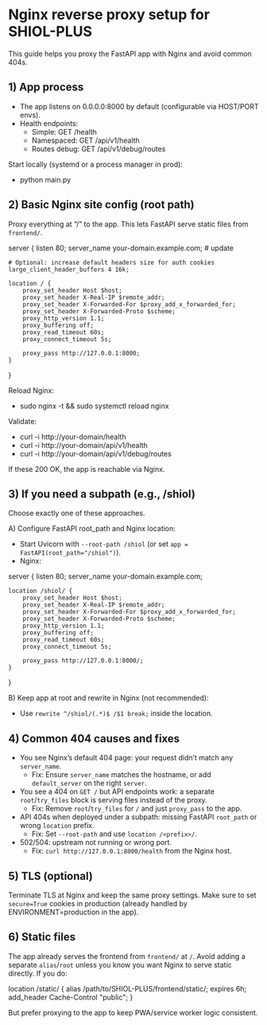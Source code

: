 # Nginx reverse proxy setup for SHIOL-PLUS

This guide helps you proxy the FastAPI app with Nginx and avoid common 404s.

## 1) App process
- The app listens on 0.0.0.0:8000 by default (configurable via HOST/PORT envs).
- Health endpoints:
  - Simple: GET /health
  - Namespaced: GET /api/v1/health
  - Routes debug: GET /api/v1/debug/routes

Start locally (systemd or a process manager in prod):
- python main.py

## 2) Basic Nginx site config (root path)
Proxy everything at “/” to the app. This lets FastAPI serve static files from `frontend/`.

server {
    listen 80;
    server_name your-domain.example.com;  # update

    # Optional: increase default headers size for auth cookies
    large_client_header_buffers 4 16k;

    location / {
        proxy_set_header Host $host;
        proxy_set_header X-Real-IP $remote_addr;
        proxy_set_header X-Forwarded-For $proxy_add_x_forwarded_for;
        proxy_set_header X-Forwarded-Proto $scheme;
        proxy_http_version 1.1;
        proxy_buffering off;
        proxy_read_timeout 60s;
        proxy_connect_timeout 5s;

        proxy_pass http://127.0.0.1:8000;
    }
}

Reload Nginx:
- sudo nginx -t && sudo systemctl reload nginx

Validate:
- curl -i http://your-domain/health
- curl -i http://your-domain/api/v1/health
- curl -i http://your-domain/api/v1/debug/routes

If these 200 OK, the app is reachable via Nginx.

## 3) If you need a subpath (e.g., /shiol)
Choose exactly one of these approaches.

A) Configure FastAPI root_path and Nginx location:
- Start Uvicorn with `--root-path /shiol` (or set `app = FastAPI(root_path="/shiol")`).
- Nginx:

server {
    listen 80;
    server_name your-domain.example.com;

    location /shiol/ {
        proxy_set_header Host $host;
        proxy_set_header X-Real-IP $remote_addr;
        proxy_set_header X-Forwarded-For $proxy_add_x_forwarded_for;
        proxy_set_header X-Forwarded-Proto $scheme;
        proxy_http_version 1.1;
        proxy_buffering off;
        proxy_read_timeout 60s;
        proxy_connect_timeout 5s;

        proxy_pass http://127.0.0.1:8000/;
    }
}

B) Keep app at root and rewrite in Nginx (not recommended):
- Use `rewrite ^/shiol/(.*)$ /$1 break;` inside the location.

## 4) Common 404 causes and fixes
- You see Nginx’s default 404 page: your request didn’t match any `server_name`.
  - Fix: Ensure `server_name` matches the hostname, or add `default_server` on the right `server`.
- You see a 404 on `GET /` but API endpoints work: a separate `root`/`try_files` block is serving files instead of the proxy.
  - Fix: Remove `root`/`try_files` for `/` and just `proxy_pass` to the app.
- API 404s when deployed under a subpath: missing FastAPI `root_path` or wrong `location` prefix.
  - Fix: Set `--root-path` and use `location /<prefix>/`.
- 502/504: upstream not running or wrong port.
  - Fix: `curl http://127.0.0.1:8000/health` from the Nginx host.

## 5) TLS (optional)
Terminate TLS at Nginx and keep the same proxy settings. Make sure to set `secure=True` cookies in production (already handled by ENVIRONMENT=production in the app).

## 6) Static files
The app already serves the frontend from `frontend/` at `/`. Avoid adding a separate `alias`/`root` unless you know you want Nginx to serve static directly. If you do:

location /static/ {
    alias /path/to/SHIOL-PLUS/frontend/static/;
    expires 6h;
    add_header Cache-Control "public";
}

But prefer proxying to the app to keep PWA/service worker logic consistent.
